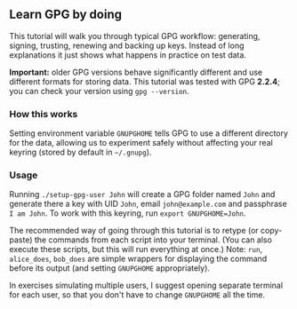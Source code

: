 Learn GPG by doing
------------------

This tutorial will walk you through typical GPG workflow: generating, signing,
trusting, renewing and backing up keys. Instead of long explanations it just
shows what happens in practice on test data.

**Important:** older GPG versions behave significantly different and use
different formats for storing data. This tutorial was tested with GPG
**2.2.4**; you can check your version using `gpg --version`.

### How this works

Setting environment variable `GNUPGHOME` tells GPG to use a different directory
for the data, allowing us to experiment safely without affecting your real
keyring (stored by default in `~/.gnupg`).

### Usage

Running `./setup-gpg-user John` will create a GPG folder named `John` and
generate there a key with UID `John`, email `john@example.com` and passphrase
`I am John`. To work with this keyring, run `export GNUPGHOME=John`.

The recommended way of going through this tutorial is to retype (or copy-paste)
the commands from each script into your terminal. (You can also execute these
scripts, but this will run everything at once.) Note: `run`, `alice_does`,
`bob_does` are simple wrappers for displaying the command before its output
(and setting `GNUPGHOME` appropriately).

In exercises simulating multiple users, I suggest opening separate terminal for
each user, so that you don't have to change `GNUPGHOME` all the time.
